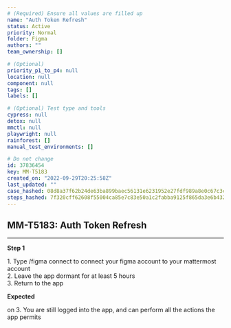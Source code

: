 ```yaml
---
# (Required) Ensure all values are filled up
name: "Auth Token Refresh"
status: Active
priority: Normal
folder: Figma
authors: ""
team_ownership: []

# (Optional)
priority_p1_to_p4: null
location: null
component: null
tags: []
labels: []

# (Optional) Test type and tools
cypress: null
detox: null
mmctl: null
playwright: null
rainforest: []
manual_test_environments: []

# Do not change
id: 37836454
key: MM-T5183
created_on: "2022-09-29T20:25:58Z"
last_updated: ""
case_hashed: 08d8a37f62b24de63ba899baec56131e6231952e27fdf989a8e0c67c3cf571e7b03f35908f5aeb7fe09f583f581e2dfa
steps_hashed: 7f320cff62608f55004ca85e7c83e50a1c2fabba9125f865da3e6b432ce6a526c9f609e79e3917f959e783e2be1d75ec
---
```


<!-- (Auto-generated) Based on frontmatter's "key" and "name" -->

## MM-T5183: Auth Token Refresh

---

**Step 1**

1\. Type /figma connect to connect your figma account to your mattermost account\
2\. Leave the app dormant for at least 5 hours\
3\. Return to the app

**Expected**

on 3. You are still logged into the app, and can perform all the actions the app permits
